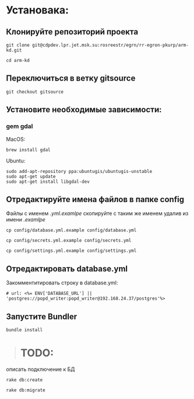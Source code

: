 # Установака:
  
## Клонируйте репозиторий проекта
    
    git clone git@cdpdev.lpr.jet.msk.su:rosreestr/egrn/rr-egron-pkurp/arm-kd.git

    cd arm-kd


## Переключиться в ветку gitsource

    git checkout gitsource


## Установите необходимые зависимости:

### gem gdal

MacOS: 
    
    brew install gdal

Ubuntu:
    
    sudo add-apt-repository ppa:ubuntugis/ubuntugis-unstable
    sudo apt-get update
    sudo apt-get install libgdal-dev


## Отредактируйте имена файлов в папке config

Файлы с именем *.yml.examlpe* скопируйте с таким же именем удалив из имени *.examlpe*

    cp config/database.yml.example config/database.yml

    cp config/secrets.yml.example config/secrets.yml
    
    cp config/settings.yml.example config/settings.yml


## Отредактировать database.yml

  Закомментитировать строку в database.yml: 
  
    # url: <%= ENV['DATABASE_URL'] || 'postgres://popd_writer:popd_writer@192.168.24.37/postgres'%>


## Запустите Bundler

    bundle install


># TODO:

  описать подключение к БД
  
    rake db:create

    rake db:migrate
